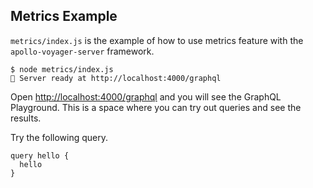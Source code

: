 ## Metrics Example

`metrics/index.js` is the example of how to use metrics feature with the `apollo-voyager-server` framework.

```
$ node metrics/index.js
🚀 Server ready at http://localhost:4000/graphql
```

Open [http://localhost:4000/graphql](http://localhost:4000/graphql) and you will see the GraphQL Playground. This is a space where you can try out queries and see the results.

Try the following query.

```
query hello {
  hello
}
```

